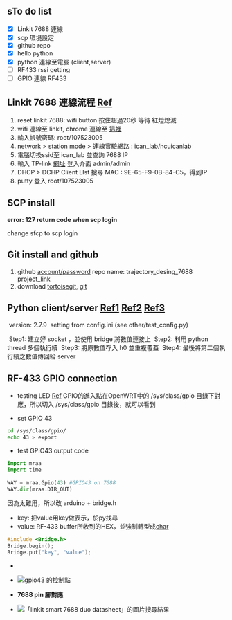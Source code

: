 ## sTo do list

- [x] Linkit 7688 連線
- [x] scp 環境設定
- [x] github repo
- [x] hello python
- [x] python 連線至電腦 (client,server)
- [ ] RF433 rssi getting
- [ ] GPIO 連線 RF433

## Linkit 7688 連線流程 [Ref](http://www.tyes.tc.edu.tw/share/105learn/LinkIt7688.pdf)

1. reset linkit 7688: wifi button 按住超過20秒 等待 紅燈熄滅
2. wifi 連線至 linkit, chrome 連線至 [這裡](192.168.100.1)
3. 輸入帳號密碼: root/107523005
4. network > station mode > 連線實驗網路 : ican_lab/ncuicanlab
5. 電腦切換ssid至 ican_lab 並查詢 7688 IP
6. 輸入 TP-link [網址](192.168.0.1) 登入介面 admin/admin
7. DHCP > DCHP Client LIst 搜尋 MAC : 9E-65-F9-0B-84-C5，得到IP
8. putty 登入 root/107523005

## SCP install

 **error: 127 return code when scp login**

change sfcp to scp login

## Git install and github

1. github [account/password](dengkaiChang/Bean0713)
   repo name: trajectory_desing_7688 [project_link](https://github.com/dengkaichang/trajectory_design_7688.git)
2. download [tortoisegit](https://tortoisegit.org/download/), [git](https://gitforwindows.org/)

## Python client/server  [Ref1](https://shazi.info/python2-%E7%94%A8-socket-%E5%BB%BA%E7%AB%8B-tcp-server-client-%E7%AD%86%E8%A8%98/)  [Ref2](https://www.journaldev.com/15906/python-socket-programming-server-client#python-socket-programming-output) [Ref3](https://blog.gtwang.org/programming/python-threading-multithreaded-programming-tutorial/)

​	version: 2.7.9
​	setting from config.ini (see other/test_config.py)

​	Step1: 建立好 socket ，並使用 bridge 將數值連接上
​	Step2: 利用 python thread 多個執行續
​	Step3: 將原數值存入 h0 並重複覆蓋
​	Step4: 最後將第二個執行續之數值傳回給 server 

## RF-433 GPIO connection

 * testing LED [Ref](https://makerpro.cc/2016/04/how-to-control-7688-gpio-without-libmraa/)
   GPIO的進入點在OpenWRT中的 /sys/class/gpio 目錄下對應，所以切入 /sys/class/gpio 目錄後，就可以看到

 * set GPIO 43
 ```bash
cd /sys/class/gpio/
echo 43 > export
 ```

* test GPIO43 output code

```python
import mraa
import time
 
WAY = mraa.Gpio(43)	#GPIO43 on 7688
WAY.dir(mraa.DIR_OUT)
```

因為太難用，所以改 arduino + bridge.h

* key: 把value用key做表示，於py找尋
* value: RF-433 buffer所收到的HEX，並強制轉型成[char]((char*)(buf))

```c
#include <Bridge.h>
Bridge.begin();
Bridge.put("key", "value");
```

 * 

 * ![gpio43 的控制點](http://makerpro.cc/wp-content/uploads/2016/03/06-2.jpg)

* **7688 pin 腳對應** 


* ![「linkit smart 7688 duo datasheet」的圖片搜尋結果](https://camo.githubusercontent.com/8a088f2f216a52ff6e830ba5cbf2d76ca7791934/687474703a2f2f7777772e636e782d736f6674776172652e636f6d2f77702d636f6e74656e742f75706c6f6164732f323031352f31322f4c696e6b5f536d6172745f373638385f44554f5f50696e6f75742e706e67)











